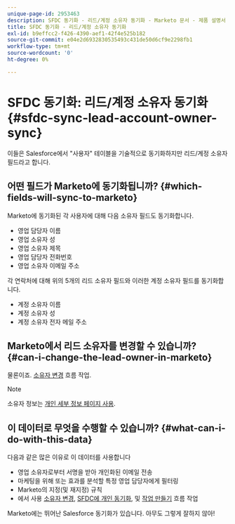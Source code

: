 ```yaml
---
unique-page-id: 2953463
description: SFDC 동기화 - 리드/계정 소유자 동기화 - Marketo 문서 - 제품 설명서
title: SFDC 동기화 - 리드/계정 소유자 동기화
exl-id: b9effcc2-f426-4390-aef1-42f4e525b182
source-git-commit: e04e2d6932830535493c431de50d6cf9e2298fb1
workflow-type: tm+mt
source-wordcount: '0'
ht-degree: 0%

---
```


# SFDC 동기화: 리드/계정 소유자 동기화 {#sfdc-sync-lead-account-owner-sync}

이들은 Salesforce에서 &quot;사용자&quot; 테이블을 기술적으로 동기화하지만 리드/계정 소유자 필드라고 합니다.

## 어떤 필드가 Marketo에 동기화됩니까? {#which-fields-will-sync-to-marketo}

Marketo에 동기화된 각 사용자에 대해 다음 소유자 필드도 동기화합니다.

* 영업 담당자 이름
* 영업 소유자 성
* 영업 소유자 제목
* 영업 담당자 전화번호
* 영업 소유자 이메일 주소

각 연락처에 대해 위의 5개의 리드 소유자 필드와 이러한 계정 소유자 필드를 동기화합니다.

* 계정 소유자 이름
* 계정 소유자 성
* 계정 소유자 전자 메일 주소

## Marketo에서 리드 소유자를 변경할 수 있습니까? {#can-i-change-the-lead-owner-in-marketo}

물론이죠. [소유자 변경](/help/marketo/product-docs/core-marketo-concepts/smart-campaigns/salesforce-flow-actions/change-owner.md) 흐름 작업.

>[!NOTE]
>
>소유자 정보는 [개인 세부 정보 페이지 사용](/help/marketo/product-docs/core-marketo-concepts/smart-lists-and-static-lists/managing-people-in-smart-lists/using-the-person-detail-page.md).

## 이 데이터로 무엇을 수행할 수 있습니까? {#what-can-i-do-with-this-data}

다음과 같은 많은 이유로 이 데이터를 사용합니다

* 영업 소유자로부터 서명을 받아 개인화된 이메일 전송
* 마케팅을 위해 또는 효과를 분석할 특정 영업 담당자에게 필터링
* Marketo의 지정(및 재지정) 규칙
* 에서 사용 [소유자 변경](/help/marketo/product-docs/core-marketo-concepts/smart-campaigns/salesforce-flow-actions/change-owner.md), [SFDC에 개인 동기화](/help/marketo/product-docs/core-marketo-concepts/smart-campaigns/salesforce-flow-actions/sync-person-to-sfdc.md), 및 [작업 만들기](/help/marketo/product-docs/core-marketo-concepts/smart-campaigns/salesforce-flow-actions/create-task.md) 흐름 작업

Marketo에는 뛰어난 Salesforce 동기화가 있습니다. 아무도 그렇게 잘하지 않아!
